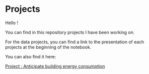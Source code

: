 # Projects

Hello !

You can find in this repository projects I have been working on.

For the data projects, you can find a link to the presentation of each projects at the beginning of the notebook.

You can also find it here:

[Project : Anticipate building energy consumption](https://docs.google.com/presentation/d/1OFDVz5BU7CKdbmVaWFwMxT5u_4BurZoN_LgyrZNbMAc/edit?usp=sharing)


